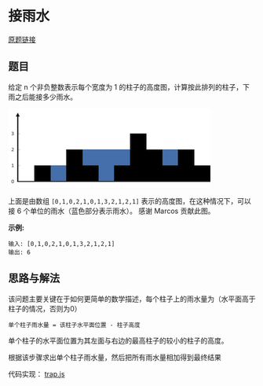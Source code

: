 # 接雨水

[原题链接](https://leetcode-cn.com/problems/trapping-rain-water/)

## 题目

给定 n 个非负整数表示每个宽度为 1 的柱子的高度图，计算按此排列的柱子，下雨之后能接多少雨水。

![rainwatertrap](rainwatertrap.png)

上面是由数组 `[0,1,0,2,1,0,1,3,2,1,2,1]` 表示的高度图，在这种情况下，可以接 6 个单位的雨水（蓝色部分表示雨水）。 感谢 Marcos 贡献此图。

**示例:**

```
输入: [0,1,0,2,1,0,1,3,2,1,2,1]
输出: 6
```

## 思路与解法

该问题主要关键在于如何更简单的数学描述，每个柱子上的雨水量为（水平面高于柱子的情况，否则为0）

```
单个柱子雨水量 = 该柱子水平面位置 - 柱子高度
```

单个柱子的水平面位置为其左面与右边的最高柱子的较小的柱子的高度。

根据该步骤求出单个柱子雨水量，然后把所有雨水量相加得到最终结果


代码实现： [trap.js](https://github.com/xwchris/Leetcode/blob/master/42.%20%E6%8E%A5%E9%9B%A8%E6%B0%B4/trap.js)
